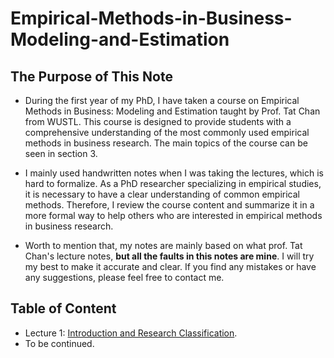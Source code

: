 # Empirical-Methods-in-Business-Modeling-and-Estimation

## The Purpose of This Note

- During the first year of my PhD, I have taken a course on Empirical Methods in Business: Modeling and Estimation taught by Prof. Tat Chan from WUSTL. This course is designed to provide students with a comprehensive understanding of the most commonly used empirical methods in business research. The main topics of the course can be seen in section 3. 

- I mainly used handwritten notes when I was taking the lectures, which is hard to formalize. As a PhD researcher specializing in empirical studies, it is necessary to have a clear understanding of common empirical methods. Therefore, I review the course content and summarize it in a more formal way to help others who are interested in empirical methods in business research.

- Worth to mention that, my notes are mainly based on what prof. Tat Chan's lecture notes, **but all the faults in this notes are mine**. I will try my best to make it accurate and clear. If you find any mistakes or have any suggestions, please feel free to contact me.


## Table of Content

- Lecture 1: [Introduction and Research Classification](https://nbviewer.org/github/Jordan-Hang/Empirical-Methods-in-Business-Modeling-and-Estimation/blob/main/LectureNotes/Lecture%201/Lecture1_Beamer.pdf).
- To be continued.